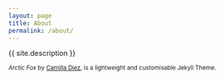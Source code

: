 ```yaml
---
layout: page
title: About
permalink: /about/
---
```


{{ site.description }}

<sub>*Arctic Fox* by [Camilla Diez](http://github.com/diezcami), is a lightweight and customisable Jekyll Theme.</sub>
